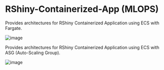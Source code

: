 # RShiny-Containerized-App (MLOPS)

Provides architectures for RShiny Containerized Application using ECS with Fargate.

![image](https://github.com/sudhir-malhan/RShiny-Containerized-App/assets/163328925/fd40ec05-e12f-4791-8003-b26ae084bbdc)









Provides architectures for RShiny Containerized Application using ECS with ASG (Auto-Scaling Group).

![image](https://github.com/sudhir-malhan/RShiny-Containerized-App/assets/163328925/50dbd60f-c7c0-4de9-b2d4-b7d1ad020e39)

